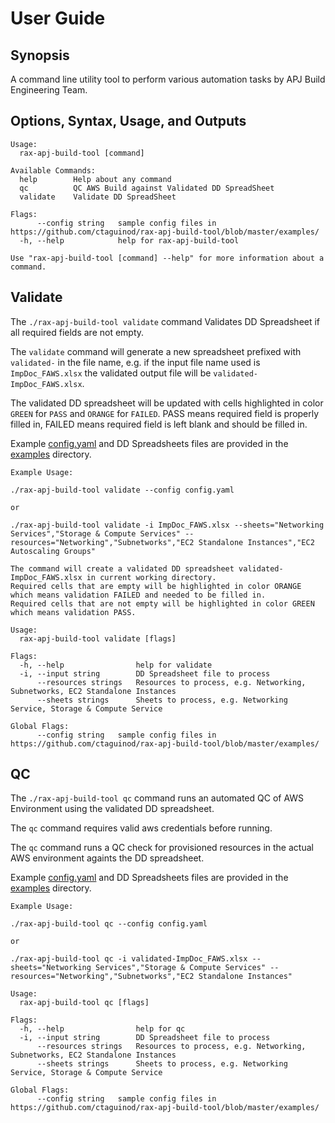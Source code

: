 # User Guide

## Synopsis

A command line utility tool to perform various automation tasks by APJ Build Engineering Team.

## Options, Syntax, Usage, and Outputs

```
Usage:
  rax-apj-build-tool [command]

Available Commands:
  help        Help about any command
  qc          QC AWS Build against Validated DD SpreadSheet
  validate    Validate DD SpreadSheet

Flags:
      --config string   sample config files in https://github.com/ctaguinod/rax-apj-build-tool/blob/master/examples/
  -h, --help            help for rax-apj-build-tool

Use "rax-apj-build-tool [command] --help" for more information about a command.
```

## Validate

The `./rax-apj-build-tool validate` command Validates DD Spreadsheet if all required fields are not empty.

The `validate` command will generate a new spreadsheet prefixed with `validated-` in the file name, e.g. if the input file name used is `ImpDoc_FAWS.xlsx` the validated output file will be `validated-ImpDoc_FAWS.xlsx`.

The validated DD spreadsheet will be updated with cells highlighted in color `GREEN` for `PASS` and `ORANGE` for `FAILED`. PASS means required field is properly filled in, FAILED means required field is left blank and should be filled in.

Example [config.yaml](https://gist.github.com/ctaguinod/0cf0f1091ac2733435692d776cbfbb0d) and DD Spreadsheets files are provided in the [examples](https://github.com/ctaguinod/rax-apj-build-tool/blob/master/examples/) directory.

```
Example Usage:

./rax-apj-build-tool validate --config config.yaml 

or 

./rax-apj-build-tool validate -i ImpDoc_FAWS.xlsx --sheets="Networking Services","Storage & Compute Services" --resources="Networking","Subnetworks","EC2 Standalone Instances","EC2 Autoscaling Groups"

The command will create a validated DD spreadsheet validated-ImpDoc_FAWS.xlsx in current working directory.
Required cells that are empty will be highlighted in color ORANGE which means validation FAILED and needed to be filled in.
Required cells that are not empty will be highlighted in color GREEN which means validation PASS.

Usage:
  rax-apj-build-tool validate [flags]

Flags:
  -h, --help                help for validate
  -i, --input string        DD Spreadsheet file to process
      --resources strings   Resources to process, e.g. Networking, Subnetworks, EC2 Standalone Instances
      --sheets strings      Sheets to process, e.g. Networking Service, Storage & Compute Service

Global Flags:
      --config string   sample config files in https://github.com/ctaguinod/rax-apj-build-tool/blob/master/examples/
```

## QC

The `./rax-apj-build-tool qc` command runs an automated QC of AWS Environment using the validated DD spreadsheet.

The `qc` command requires valid aws credentials before running. 

The `qc` command runs a QC check for provisioned resources in the actual AWS environment againts the DD spreadsheet.

Example [config.yaml](https://gist.github.com/ctaguinod/65a39d6e3df027d626ce30878f05b9a1) and DD Spreadsheets files are provided in the [examples](https://github.com/ctaguinod/rax-apj-build-tool/blob/master/examples/) directory.


```
Example Usage:

./rax-apj-build-tool qc --config config.yaml 

or 

./rax-apj-build-tool qc -i validated-ImpDoc_FAWS.xlsx --sheets="Networking Services","Storage & Compute Services" --resources="Networking","Subnetworks","EC2 Standalone Instances"

Usage:
  rax-apj-build-tool qc [flags]

Flags:
  -h, --help                help for qc
  -i, --input string        DD Spreadsheet file to process
      --resources strings   Resources to process, e.g. Networking, Subnetworks, EC2 Standalone Instances
      --sheets strings      Sheets to process, e.g. Networking Service, Storage & Compute Service

Global Flags:
      --config string   sample config files in https://github.com/ctaguinod/rax-apj-build-tool/blob/master/examples/
```
